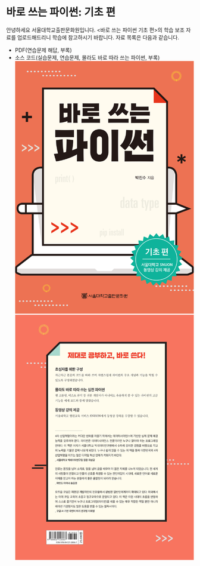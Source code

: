 # 바로 쓰는 파이썬: 기초 편

안녕하세요 서울대학교출판문화원입니다. <바로 쓰는 파이썬 기초 편>의 학습 보조 자료를 업로드해드리니 학습에 참고하시기 바랍니다. 자료 목록은 다음과 같습니다.
- PDF(연습문제 해답, 부록) 
- 소스 코드(실습문제, 연습문제, 몰라도 바로 따라 쓰는 파이썬, 부록) 
![Book Cover Front](img/book_cover_font.jpg)
![Book Cover Back](img/book_cover_back.jpg)

